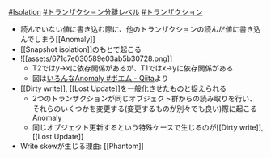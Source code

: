 [#Isolation](🌐Distributed%20Systems・Concurrency・Transaction・DB/Isolation.md) [#トランザクション分離レベル](🌐Distributed%20Systems・Concurrency・Transaction・DB/Transaction/Isolation/Isolation.md) [#トランザクション](トランザクション)

- 読んでいない値に書き込む際に、他のトランザクションの読んだ値に書き込んでしまう[[Anomaly]]
- [[Snapshot isolation]]のもとで起こる
- ![[assets/671c7e030589e03ab5b30728.png]]
	- T2ではy->xに依存関係があるが、T1ではx->yに依存関係がある
	- 図は[いろんなAnomaly #ポエム - Qiita](https://qiita.com/kumagi/items/5ef5e404546736ebac49#write-skew-anomaly)より
- [[Dirty write]], [[Lost Update]]を一般化させたものと捉えられる
	- 2つのトランザクションが同じオブジェクト群からの読み取りを行い、それらのいくつかを変更する(変更するものが別々でも良い)際に起こるAnomaly
	- 同じオブジェクト更新するという特殊ケースで生じるのが[[Dirty write]], [[Lost Update]]
- Write skewが生じる理由: [[Phantom]]
